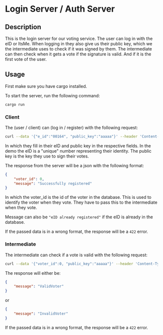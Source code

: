 # Login Server / Auth Server

## Description
This is the login server for our voting service. The user can log in with the eID or ItsMe.
When logging in they also give us their public key, which we the intermediate uses to check if it was signed by them.
The intermediate can then check when it gets a vote if the signature is valid. And if it is the first vote of the user.

## Usage
First make sure you have cargo installed.

To start the server, run the following command:
```bash
cargo run
```

### Client
The (user / client) can (log in / register) with the following request:
```bash
curl --data '{"e_id":"00164", "public_key":"aaaaa"}' --header 'Content-Type: application/json' --request POST 127.0.0.1:7878/login
```
In which they fill in their eID and public key in the respective fields. In the demo the eID is a "unique" number representing
their identity. The public key is the key they use to sign their votes.

The response from the server will be a json with the following format:
```json
{
    "voter_id": 0,
    "message": "Successfully registered"
}
```
In which the voter_id is the id of the voter in the database. This is used to identify the voter when they vote.
They have to pass this to the intermediate when they vote.

Message can also be `"eID already registered"` if the eID is already in the database.

If the passed data is in a wrong format, the response will be a `422` error.

### Intermediate
The intermediate can check if a vote is valid with the following request:
```bash
curl --data '{"voter_id":0, "public_key":"aaaaa"}' --header 'Content-Type: application/json' --request GET 127.0.0.1:7878/validate_voter
```

The response will either be:
```json
{
    "message": "ValidVoter"
}
```
or
```json
{
    "message": "InvalidVoter"
}
```

If the passed data is in a wrong format, the response will be a `422` error.